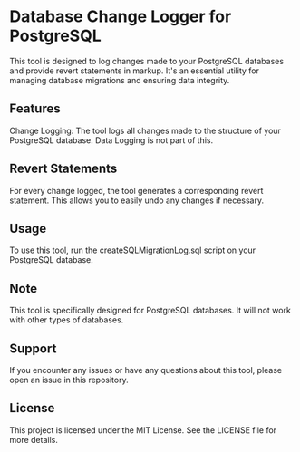 # Database Change Logger for PostgreSQL
This tool is designed to log changes made to your PostgreSQL databases and provide revert statements in markup. It's an essential utility for managing database migrations and ensuring data integrity.

## Features
Change Logging: The tool logs all changes made to the structure of your PostgreSQL database. Data Logging is not part of this.

## Revert Statements 
For every change logged, the tool generates a corresponding revert statement. This allows you to easily undo any changes if necessary.

## Usage
To use this tool, run the createSQLMigrationLog.sql script on your PostgreSQL database.

## Note
This tool is specifically designed for PostgreSQL databases. It will not work with other types of databases.

## Support
If you encounter any issues or have any questions about this tool, please open an issue in this repository.

## License
This project is licensed under the MIT License. See the LICENSE file for more details.
